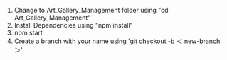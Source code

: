 1. Change to Art_Gallery_Management folder using "cd Art_Gallery_Management"
2. Install Dependencies using "npm install"
3. npm start
4. Create a branch with your name using 'git checkout -b ＜ new-branch ＞'
